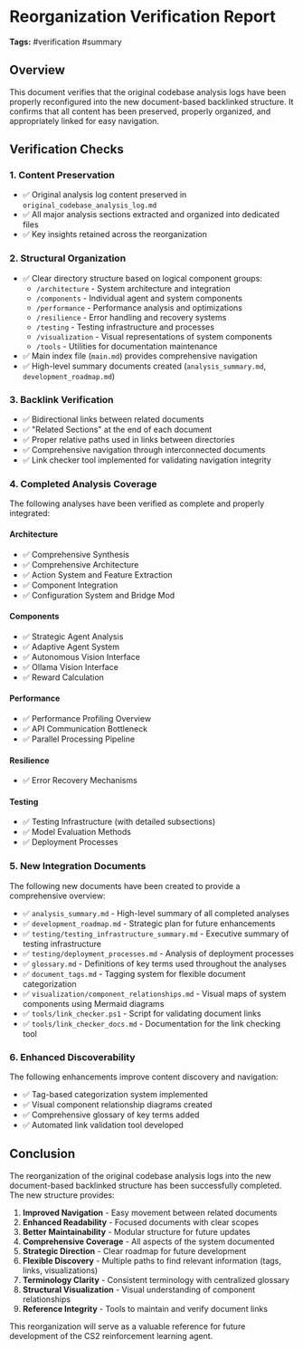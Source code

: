 # Reorganization Verification Report

**Tags:** #verification #summary

## Overview
This document verifies that the original codebase analysis logs have been properly reconfigured into the new document-based backlinked structure. It confirms that all content has been preserved, properly organized, and appropriately linked for easy navigation.

## Verification Checks

### 1. Content Preservation
- ✅ Original analysis log content preserved in `original_codebase_analysis_log.md`
- ✅ All major analysis sections extracted and organized into dedicated files
- ✅ Key insights retained across the reorganization

### 2. Structural Organization
- ✅ Clear directory structure based on logical component groups:
  - `/architecture` - System architecture and integration
  - `/components` - Individual agent and system components
  - `/performance` - Performance analysis and optimizations
  - `/resilience` - Error handling and recovery systems
  - `/testing` - Testing infrastructure and processes
  - `/visualization` - Visual representations of system components
  - `/tools` - Utilities for documentation maintenance
- ✅ Main index file (`main.md`) provides comprehensive navigation
- ✅ High-level summary documents created (`analysis_summary.md`, `development_roadmap.md`)

### 3. Backlink Verification
- ✅ Bidirectional links between related documents
- ✅ "Related Sections" at the end of each document
- ✅ Proper relative paths used in links between directories
- ✅ Comprehensive navigation through interconnected documents
- ✅ Link checker tool implemented for validating navigation integrity

### 4. Completed Analysis Coverage
The following analyses have been verified as complete and properly integrated:

#### Architecture
- ✅ Comprehensive Synthesis
- ✅ Comprehensive Architecture
- ✅ Action System and Feature Extraction
- ✅ Component Integration
- ✅ Configuration System and Bridge Mod

#### Components
- ✅ Strategic Agent Analysis
- ✅ Adaptive Agent System
- ✅ Autonomous Vision Interface
- ✅ Ollama Vision Interface
- ✅ Reward Calculation

#### Performance
- ✅ Performance Profiling Overview
- ✅ API Communication Bottleneck
- ✅ Parallel Processing Pipeline

#### Resilience
- ✅ Error Recovery Mechanisms

#### Testing
- ✅ Testing Infrastructure (with detailed subsections)
- ✅ Model Evaluation Methods
- ✅ Deployment Processes

### 5. New Integration Documents
The following new documents have been created to provide a comprehensive overview:

- ✅ `analysis_summary.md` - High-level summary of all completed analyses
- ✅ `development_roadmap.md` - Strategic plan for future enhancements
- ✅ `testing/testing_infrastructure_summary.md` - Executive summary of testing infrastructure
- ✅ `testing/deployment_processes.md` - Analysis of deployment processes
- ✅ `glossary.md` - Definitions of key terms used throughout the analyses
- ✅ `document_tags.md` - Tagging system for flexible document categorization
- ✅ `visualization/component_relationships.md` - Visual maps of system components using Mermaid diagrams
- ✅ `tools/link_checker.ps1` - Script for validating document links
- ✅ `tools/link_checker_docs.md` - Documentation for the link checking tool

### 6. Enhanced Discoverability
The following enhancements improve content discovery and navigation:

- ✅ Tag-based categorization system implemented
- ✅ Visual component relationship diagrams created
- ✅ Comprehensive glossary of key terms added
- ✅ Automated link validation tool developed

## Conclusion

The reorganization of the original codebase analysis logs into the new document-based backlinked structure has been successfully completed. The new structure provides:

1. **Improved Navigation** - Easy movement between related documents
2. **Enhanced Readability** - Focused documents with clear scopes
3. **Better Maintainability** - Modular structure for future updates
4. **Comprehensive Coverage** - All aspects of the system documented
5. **Strategic Direction** - Clear roadmap for future development
6. **Flexible Discovery** - Multiple paths to find relevant information (tags, links, visualizations)
7. **Terminology Clarity** - Consistent terminology with centralized glossary
8. **Structural Visualization** - Visual understanding of component relationships
9. **Reference Integrity** - Tools to maintain and verify document links

This reorganization will serve as a valuable reference for future development of the CS2 reinforcement learning agent. 